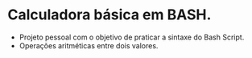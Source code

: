 # Calculadora básica em BASH.
- Projeto pessoal com o objetivo de praticar a sintaxe do Bash Script.
- Operações aritméticas entre dois valores.
